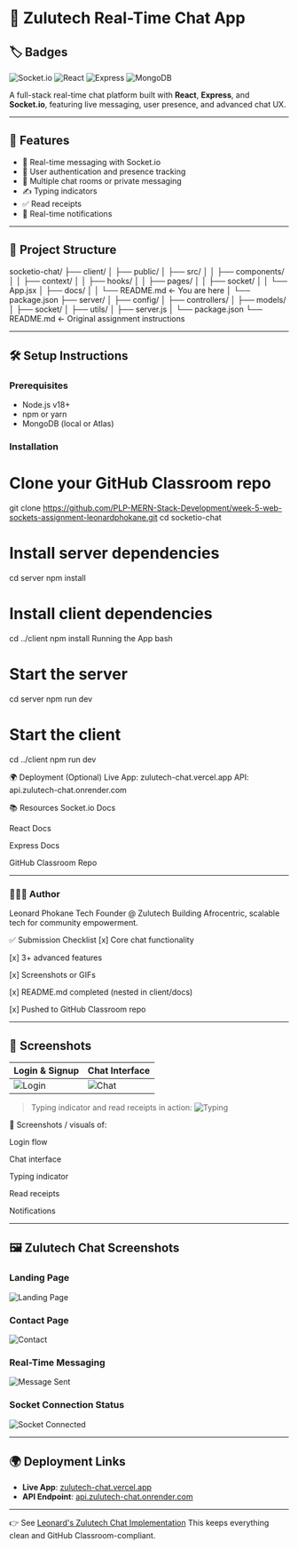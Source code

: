 
# 💬 Zulutech Real-Time Chat App
## 🏷️ Badges

![Socket.io](https://img.shields.io/badge/Socket.io-Real--Time-blue)
![React](https://img.shields.io/badge/React-18+-brightgreen)
![Express](https://img.shields.io/badge/Express-Node.js-yellow)
![MongoDB](https://img.shields.io/badge/MongoDB-Atlas-green)

A full-stack real-time chat platform built with **React**, **Express**, and **Socket.io**, featuring live messaging, user presence, and advanced chat UX.

---

## 🚀 Features

- 🔄 Real-time messaging with Socket.io
- 🔐 User authentication and presence tracking
- 🧩 Multiple chat rooms or private messaging
- ✍️ Typing indicators
- ✅ Read receipts
- 🔔 Real-time notifications

---

## 🧱 Project Structure

socketio-chat/ ├── client/ │ ├── public/ │ ├── src/ │ │ ├── components/ │ │ ├── context/ │ │ ├── hooks/ │ │ ├── pages/ │ │ ├── socket/ │ │ └── App.jsx │ ├── docs/ │ │ └── README.md ← You are here │ └── package.json ├── server/ │ ├── config/ │ ├── controllers/ │ ├── models/ │ ├── socket/ │ ├── utils/ │ ├── server.js │ └── package.json └── README.md ← Original assignment instructions


---

## 🛠️ Setup Instructions

### Prerequisites

- Node.js v18+
- npm or yarn
- MongoDB (local or Atlas)

### Installation


# Clone your GitHub Classroom repo
git clone https://github.com/PLP-MERN-Stack-Development/week-5-web-sockets-assignment-leonardphokane.git
cd socketio-chat

# Install server dependencies
cd server
npm install

# Install client dependencies
cd ../client
npm install
Running the App
bash
# Start the server
cd server
npm run dev

# Start the client
cd ../client
npm run dev

🌍 Deployment (Optional)
Live App: zulutech-chat.vercel.app API: api.zulutech-chat.onrender.com

📚 Resources
Socket.io Docs

React Docs

Express Docs

GitHub Classroom Repo

---

### 👨🏾‍💻 Author
Leonard Phokane Tech Founder @ Zulutech Building Afrocentric, scalable tech for community empowerment.

✅ Submission Checklist
[x] Core chat functionality

[x] 3+ advanced features

[x] Screenshots or GIFs

[x] README.md completed (nested in client/docs)

[x] Pushed to GitHub Classroom repo

---

## 📸 Screenshots

| Login & Signup | Chat Interface |
|----------------|----------------|
| ![Login](../public/screens/login.png) | ![Chat](../public/screens/chat.png) |

> Typing indicator and read receipts in action:
> ![Typing](../public/screens/typing.png)

📸 Screenshots / visuals of:
 

Login flow

Chat interface

Typing indicator

Read receipts

Notifications


---

## 🖼️ Zulutech Chat Screenshots

### Landing Page
![Landing Page](../public/screens/landing.png)

### Contact Page
![Contact](../public/screens/contact.png)

### Real-Time Messaging
![Message Sent](../public/screens/message.png)

### Socket Connection Status
![Socket Connected](../public/screens/socket-status.png)


---

## 🌍 Deployment Links

- **Live App**: [zulutech-chat.vercel.app](https://zulutech-chat.vercel.app)
- **API Endpoint**: [api.zulutech-chat.onrender.com](https://api.zulutech-chat.onrender.com)


---

👉 See [Leonard's Zulutech Chat Implementation](client/docs/README.md)
This keeps everything clean and GitHub Classroom-compliant.
